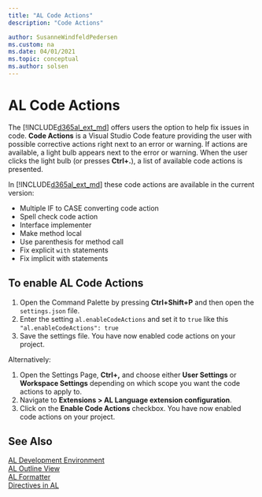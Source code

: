 ```yaml
---
title: "AL Code Actions"
description: "Code Actions"

author: SusanneWindfeldPedersen
ms.custom: na
ms.date: 04/01/2021
ms.topic: conceptual
ms.author: solsen
---
```


# AL Code Actions

The [!INCLUDE[d365al_ext_md](../includes/d365al_ext_md.md)] offers users the option to help fix issues in code. **Code Actions** is a Visual Studio Code feature providing the user with possible corrective actions right next to an error or warning. If actions are available, a light bulb appears next to the error or warning. When the user clicks the light bulb (or presses **Ctrl+.**), a list of available code actions is presented. 

In [!INCLUDE[d365al_ext_md](../includes/d365al_ext_md.md)] these code actions are available in the current version:

- Multiple IF to CASE converting code action
- Spell check code action
- Interface implementer
- Make method local
- Use parenthesis for method call
- Fix explicit `with` statements
- Fix implicit with statements

## To enable AL Code Actions

1. Open the Command Palette by pressing **Ctrl+Shift+P** and then open the `settings.json` file.  
2. Enter the setting `al.enableCodeActions` and set it to `true` like this `"al.enableCodeActions": true`
3. Save the settings file. You have now enabled code actions on your project.

Alternatively:

1. Open the Settings Page, **Ctrl+,** and choose either **User Settings** or **Workspace Settings** depending on which scope you want the code actions to apply to.
2. Navigate to **Extensions > AL Language extension configuration**.
3. Click on the **Enable Code Actions** checkbox. You have now enabled code actions on your project.

## See Also

[AL Development Environment](devenv-reference-overview.md)  
[AL Outline View](devenv-al-outline-view.md)  
[AL Formatter](devenv-al-formatter.md)  
[Directives in AL](directives/devenv-directives-in-al.md)  

